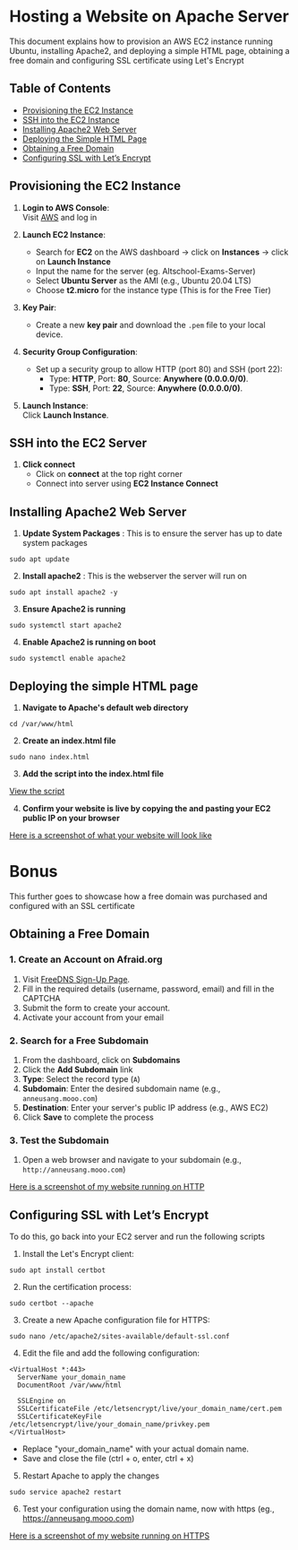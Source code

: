 # Hosting a Website on Apache Server

This document explains how to provision an AWS EC2 instance running Ubuntu, installing Apache2, and deploying a simple HTML page, obtaining a free domain and configuring SSL certificate using Let's Encrypt

## Table of Contents

- [Provisioning the EC2 Instance](#provisioning-the-ec2-instance)
- [SSH into the EC2 Instance](#ssh-into-the-ec2-instance)
- [Installing Apache2 Web Server](#installing-apache2-web-server)
- [Deploying the Simple HTML Page](#deploying-the-simple-html-page)
- [Obtaining a Free Domain](#obtaining-a-free-domain)
- [Configuring SSL with Let’s Encrypt](#configuring-ssl-with-lets-encrypt)

## Provisioning the EC2 Instance

1. **Login to AWS Console**:  
   Visit [AWS](https://aws.amazon.com/) and log in

2. **Launch EC2 Instance**:
   - Search for **EC2** on the AWS dashboard → click on **Instances** → click on **Launch Instance**
   - Input the name for the server (eg. Altschool-Exams-Server)
   - Select **Ubuntu Server** as the AMI (e.g., Ubuntu 20.04 LTS)
   - Choose **t2.micro** for the instance type (This is for the Free Tier)

3. **Key Pair**:
   - Create a new **key pair** and download the `.pem` file to your local device.

4. **Security Group Configuration**:
   - Set up a security group to allow HTTP (port 80) and SSH (port 22):
     - Type: **HTTP**, Port: **80**, Source: **Anywhere (0.0.0.0/0)**.
     - Type: **SSH**, Port: **22**, Source: **Anywhere (0.0.0.0/0)**.
       
5. **Launch Instance**:  
   Click **Launch Instance**.


## SSH into the EC2 Server

1. **Click connect**
   - Click on **connect** at the top right corner
   - Connect into server using **EC2 Instance Connect**
  

## Installing Apache2 Web Server

1. **Update System Packages** : This is to ensure the server has up to date system packages
```
sudo apt update
```

2. **Install apache2** : This is the webserver the server will run on
```
sudo apt install apache2 -y
```

3. **Ensure Apache2 is running**
```
sudo systemctl start apache2
```

4. **Enable Apache2 is running on boot**
```
sudo systemctl enable apache2
```


## Deploying the simple HTML page

1. **Navigate to Apache's default web directory**
```
cd /var/www/html
```

2. **Create an index.html file**
```
sudo nano index.html
```

3. **Add the script into the index.html file**
   
[View the script](./index.html)

4. **Confirm your website is live by copying the and pasting your EC2 public IP on your browser**
   
[Here is a screenshot of what your website will look like](./Website-running-with-IP.png)


# Bonus
This further goes to showcase how a free domain was purchased and configured with an SSL certificate

## Obtaining a Free Domain

### 1. Create an Account on Afraid.org
1. Visit [FreeDNS Sign-Up Page](https://freedns.afraid.org/signup/).
2. Fill in the required details (username, password, email) and fill in the CAPTCHA
3. Submit the form to create your account.
4. Activate your account from your email

### 2. Search for a Free Subdomain
1. From the dashboard, click on **Subdomains**
2. Click the **Add Subdomain** link 
3. **Type**: Select the record type (`A`)
4. **Subdomain**: Enter the desired subdomain name (e.g., `anneusang.mooo.com`)
5. **Destination**: Enter your server's public IP address (e.g., AWS EC2)
6. Click **Save** to complete the process

### 3. Test the Subdomain
1. Open a web browser and navigate to your subdomain (e.g., `http://anneusang.mooo.com`)

[Here is a screenshot of my website running on HTTP](./Website-running-on-http-domain-name.png)


## Configuring SSL with Let’s Encrypt

To do this, go back into your EC2 server and run the following scripts

1. Install the Let's Encrypt client:
```
sudo apt install certbot
```

2. Run the certification process:
```
sudo certbot --apache
```

3. Create a new Apache configuration file for HTTPS:
```
sudo nano /etc/apache2/sites-available/default-ssl.conf
```

4. Edit the file and add the following configuration:
```
<VirtualHost *:443>
  ServerName your_domain_name
  DocumentRoot /var/www/html

  SSLEngine on
  SSLCertificateFile /etc/letsencrypt/live/your_domain_name/cert.pem
  SSLCertificateKeyFile /etc/letsencrypt/live/your_domain_name/privkey.pem
</VirtualHost>
```
- Replace "your_domain_name" with your actual domain name.
- Save and close the file (ctrl + o, enter, ctrl + x)

5. Restart Apache to apply the changes
```
sudo service apache2 restart
```
6. Test your configuration using the domain name, now with https (eg., https://anneusang.mooo.com)

[Here is a screenshot of my website running on HTTPS](./Website-running-on-HTTPS.png)




